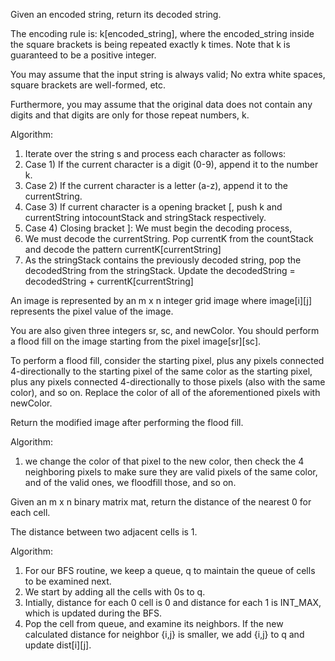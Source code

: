 Given an encoded string, return its decoded string.

The encoding rule is: k[encoded_string], where the encoded_string inside the square brackets is being repeated exactly k times. Note that k is guaranteed to be a positive integer.

You may assume that the input string is always valid; No extra white spaces, square brackets are well-formed, etc.

Furthermore, you may assume that the original data does not contain any digits and that digits are only for those repeat numbers, k. 

Algorithm:
1. Iterate over the string s and process each character as follows:
2. Case 1) If the current character is a digit (0-9), append it to the number k.
3. Case 2) If the current character is a letter (a-z), append it to the currentString.
4. Case 3) If current character is a opening bracket [, push k and currentString intocountStack and stringStack respectively.
5. Case 4) Closing bracket ]: We must begin the decoding process,
6. We must decode the currentString. Pop currentK from the countStack and decode the pattern currentK[currentString]
7. As the stringStack contains the previously decoded string, pop the decodedString from the stringStack. Update the decodedString = decodedString + currentK[currentString]

An image is represented by an m x n integer grid image where image[i][j] represents the pixel value of the image.

You are also given three integers sr, sc, and newColor. You should perform a flood fill on the image starting from the pixel image[sr][sc].

To perform a flood fill, consider the starting pixel, plus any pixels connected 4-directionally to the starting pixel of the same color as the starting pixel, plus any pixels connected 4-directionally to those pixels (also with the same color), and so on. Replace the color of all of the aforementioned pixels with newColor.

Return the modified image after performing the flood fill.

Algorithm:
1. we change the color of that pixel to the new color, then check the 4 neighboring pixels to make sure they are valid pixels of the same color, and of the valid ones, we floodfill those, and so on.

Given an m x n binary matrix mat, return the distance of the nearest 0 for each cell.

The distance between two adjacent cells is 1.

Algorithm:
1. For our BFS routine, we keep a queue, q to maintain the queue of cells to be examined next.
2. We start by adding all the cells with 0s to q.
3. Intially, distance for each 0 cell is 0 and distance for each 1 is INT_MAX, which is updated during the BFS.
4. Pop the cell from queue, and examine its neighbors. If the new calculated distance for neighbor {i,j} is smaller, we add {i,j} to q and update dist[i][j].
